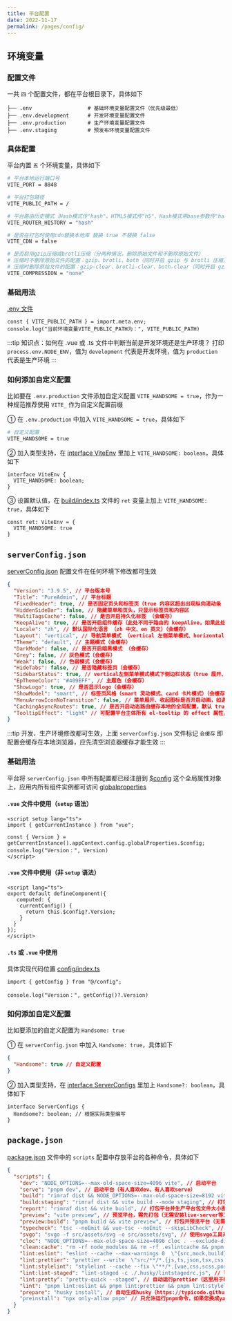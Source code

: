 ```yaml
---
title: 平台配置
date: 2022-11-17
permalink: /pages/config/
---
```


## 环境变量

### 配置文件

一共 `四` 个配置文件，都在平台根目录下，具体如下

```
├── .env                  # 基础环境变量配置文件（优先级最低）
├── .env.development      # 开发环境变量配置文件
├── .env.production       # 生产环境变量配置文件
├── .env.staging          # 预发布环境变量配置文件
```

### 具体配置

平台内置 `五` 个环境变量，具体如下

```sh
# 平台本地运行端口号
VITE_PORT = 8848

# 平台打包路径
VITE_PUBLIC_PATH = /

# 平台路由历史模式（Hash模式传"hash"、HTML5模式传"h5"、Hash模式带base参数传"hash,base参数"、HTML5模式带base参数传"h5,base参数"）
VITE_ROUTER_HISTORY = "hash"

# 是否在打包时使用cdn替换本地库 替换 true 不替换 false
VITE_CDN = false

# 是否启用gzip压缩或brotli压缩（分两种情况，删除原始文件和不删除原始文件）
# 压缩时不删除原始文件的配置：gzip、brotli、both（同时开启 gzip 与 brotli 压缩）、none（不开启压缩，默认）
# 压缩时删除原始文件的配置：gzip-clear、brotli-clear、both-clear（同时开启 gzip 与 brotli 压缩）、none（不开启压缩，默认）
VITE_COMPRESSION = "none"
```

### 基础用法

[.env 文件](https://cn.vitejs.dev/guide/env-and-mode.html#env-files) <Badge text="vite文档"/>

```Ts
const { VITE_PUBLIC_PATH } = import.meta.env;
console.log("当前环境变量VITE_PUBLIC_PATH为：", VITE_PUBLIC_PATH)
```

:::tip 知识点：如何在 .vue 或 .ts 文件中判断当前是开发环境还是生产环境？
打印 `process.env.NODE_ENV`，值为 `development` 代表是开发环境，值为 `production` 代表是生产环境
:::

### 如何添加自定义配置

比如要在 `.env.production` 文件添加自定义配置 `VITE_HANDSOME = true`，作为一种规范推荐使用 `VITE_` 作为自定义配置前缀

① 在 `.env.production` 中加入 `VITE_HANDSOME = true`，具体如下

```sh
# 自定义配置
VITE_HANDSOME = true
```

② 加入类型支持，在 [interface ViteEnv](https://gitee.com/yiming_chang/pure-admin-thin/blob/main/types/global.d.ts#L61) 里加上 `VITE_HANDSOME: boolean`，具体如下

```Ts
interface ViteEnv {
  VITE_HANDSOME: boolean;
}
```

③ 设置默认值，在 [build/index.ts](https://gitee.com/yiming_chang/pure-admin-thin/blob/main/build/index.ts#L4) 文件的 `ret` 变量上加上 `VITE_HANDSOME: true`，具体如下

```Ts
const ret: ViteEnv = {
  VITE_HANDSOME: true
}
```

## `serverConfig.json`

[serverConfig.json](https://gitee.com/yiming_chang/pure-admin-thin/blob/main/public/serverConfig.json) 配置文件在任何环境下修改都可生效

```json
{
  "Version": "3.9.5", // 平台版本号
  "Title": "PureAdmin", // 平台标题
  "FixedHeader": true, // 是否固定页头和标签页（true 内容区超出出现纵向滚动条 false 页头、标签页、内容区可纵向滚动）
  "HiddenSideBar": false, // 隐藏菜单和页头，只显示标签页和内容区
  "MultiTagsCache": false, // 是否开启持久化标签 （会缓存）
  "KeepAlive": true, // 是否开启组件缓存（此处不同于路由的 keepAlive，如果此处为 true 表示设置路由的 keepAlive 起效，反之设置 false 屏蔽平台整体的 keepAlive，即使路由设置了keepAlive 也不再起作用）
  "Locale": "zh", // 默认国际化语言 （zh 中文、en 英文）（会缓存）
  "Layout": "vertical", // 导航菜单模式 （vertical 左侧菜单模式、horizontal 顶部菜单模式、mix 综合菜单模式）（会缓存）
  "Theme": "default", // 主题模式（会缓存）
  "DarkMode": false, // 是否开启暗黑模式 （会缓存）
  "Grey": false, // 灰色模式（会缓存）
  "Weak": false, // 色弱模式（会缓存）
  "HideTabs": false, // 是否隐藏标签页（会缓存）
  "SidebarStatus": true, // vertical左侧菜单模式模式下侧边栏状态（true 展开、false 收起）（会缓存）
  "EpThemeColor": "#409EFF", // 主题色（会缓存）
  "ShowLogo": true, // 是否显示logo（会缓存）
  "ShowModel": "smart", // 标签页风格（smart 灵动模式、card 卡片模式）（会缓存）
  "MenuArrowIconNoTransition": false, // 菜单展开、收起图标是否开启动画，如遇菜单展开、收起卡顿设置成 true 即可（默认 false，开启动画）
  "CachingAsyncRoutes": true, // 是否开启动态路由缓存本地的全局配置，默认 true
  "TooltipEffect": "light" // 可配置平台主体所有 el-tooltip 的 effect 属性，默认 light，不会影响业务代码
}
```

:::tip
开发、生产环境修改都可生效，上面 `serverConfig.json` 文件标记 `会缓存` 即配置会缓存在本地浏览器，应先清空浏览器缓存才能生效
:::

### 基础用法

平台将 `serverConfig.json` 中所有配置都已经注册到 [$config](https://gitee.com/yiming_chang/pure-admin-thin/blob/main/src/config/index.ts#L31) 这个全局属性对象上，应用内所有组件实例都可访问 [globalproperties](https://cn.vuejs.org/api/application.html#app-config-globalproperties)

#### `.vue` 文件中使用（`setup` 语法）

```Vue
<script setup lang="ts">
import { getCurrentInstance } from "vue";

const { Version } = getCurrentInstance().appContext.config.globalProperties.$config;
console.log("Version：", Version)
</script>
```

#### `.vue` 文件中使用（非 `setup` 语法）

```Vue
<script lang="ts">
export default defineComponent({
   computed: {
    currentConfig() {
      return this.$config?.Version;
    }
  }
});
</script>
```

#### `.ts` 或 `.vue` 中使用

具体实现代码位置 [config/index.ts](https://gitee.com/yiming_chang/vue-pure-admin/blob/main/src/config/index.ts#L11)

```Ts
import { getConfig } from "@/config";

console.log("Version：", getConfig()?.Version)
```

### 如何添加自定义配置

比如要添加的自定义配置为 `Handsome: true`

① 在 `serverConfig.json` 中加入 `Handsome: true`，具体如下

```json
{
  "Handsome": true // 自定义配置
}
```

② 加入类型支持，在 [interface ServerConfigs](https://gitee.com/yiming_chang/pure-admin-thin/blob/main/types/global.d.ts#L78) 里加上 `Handsome?: boolean`，具体如下

```Ts
interface ServerConfigs {
  Handsome?: boolean; // 根据实际类型编写
}
```

## `package.json`

[package.json](https://gitee.com/yiming_chang/pure-admin-thin/blob/main/package.json#L5-25) 文件中的 `scripts` 配置中存放平台的各种命令，具体如下

```json
{
  "scripts": {
    "dev": "NODE_OPTIONS=--max-old-space-size=4096 vite", // 启动平台
    "serve": "pnpm dev", // 启动平台（有人喜欢dev、有人喜欢serve）
    "build": "rimraf dist && NODE_OPTIONS=--max-old-space-size=8192 vite build", // 打包平台（rimraf 包的作用：以包的形式包装rm -rf命令，用来删除文件和文件夹的，不管文件夹是否为空，都可删除）
    "build:staging": "rimraf dist && vite build --mode staging", // 打包平台（预发布环境）
    "report": "rimraf dist && vite build", // 打包平台并生产平台包文件大小图形化分析
    "preview": "vite preview", // 预览平台，需先打包（无需安装live-server等工具，vite自带预览功能）
    "preview:build": "pnpm build && vite preview", // 打包并预览平台（无需安装live-server等工具，vite自带预览功能）
    "typecheck": "tsc --noEmit && vue-tsc --noEmit --skipLibCheck", // 使用vue-tsc工具对指定的.ts、.tsx、.vue文件进行类型校验
    "svgo": "svgo -f src/assets/svg -o src/assets/svg", // 使用svgo工具对指定目录里的所有svg文件进行压缩
    "cloc": "NODE_OPTIONS=--max-old-space-size=4096 cloc . --exclude-dir=node_modules --exclude-lang=YAML", // 平台文件、语言分析
    "clean:cache": "rm -rf node_modules && rm -rf .eslintcache && pnpm install", // 删除node_modules、清空eslint缓存并重新安装平台依赖
    "lint:eslint": "eslint --cache --max-warnings 0  \"{src,mock,build}/**/*.{vue,js,ts,tsx}\" --fix", // eslint修复
    "lint:prettier": "prettier --write  \"src/**/*.{js,ts,json,tsx,css,less,scss,vue,html,md}\"", // prettier格式化
    "lint:stylelint": "stylelint --cache --fix \"**/*.{vue,css,scss,postcss,less}\" --cache --cache-location node_modules/.cache/stylelint/", // stylelint格式化修复
    "lint:lint-staged": "lint-staged -c ./.husky/lintstagedrc.js", // lint-staged能够让lint只检测暂存区的文件（这里用于husky，提交前校验）
    "lint:pretty": "pretty-quick --staged", // 自动运行prettier（这里用于husky，提交前校验）
    "lint": "pnpm lint:eslint && pnpm lint:prettier && pnpm lint:stylelint", // 平台整体lint格式化并修复
    "prepare": "husky install", // 自动生成husky（https://typicode.github.io/husky/#/）
    "preinstall": "npx only-allow pnpm" // 只允许运行pnpm命令，如果您换成yarn、npm需要把这行删除（https://pnpm.io/zh/only-allow-pnpm）
  }
}
```
